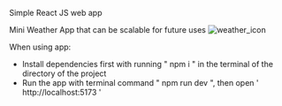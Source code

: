 Simple React JS web app 

Mini Weather App that can be scalable for future uses
![weather_icon](https://github.com/Dev-Challenger/weather-forecast-app/assets/157955078/0f46e974-7793-4f98-8b7c-e9f777dad766)

When using app:
 - Install dependencies first with running " npm i " in the terminal of the directory of the project
 - Run the app with terminal command " npm run dev ", then open  ' http://localhost:5173 '

